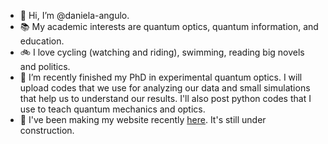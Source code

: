 - 👋 Hi, I’m @daniela-angulo.
- :books: My academic interests are quantum optics, quantum information, and education. 
- :bike: I love cycling (watching and riding), swimming, reading big novels and politics.
- 🌱 I’m recently finished my PhD in experimental quantum optics. I will upload codes that we use for analyzing our data and small simulations that help us to understand our results. I'll also post python codes that I use to teach quantum mechanics and optics.
- :mag_right: I've been making my website recently [here](https://daniela-angulo.github.io/). It's still under construction. 
